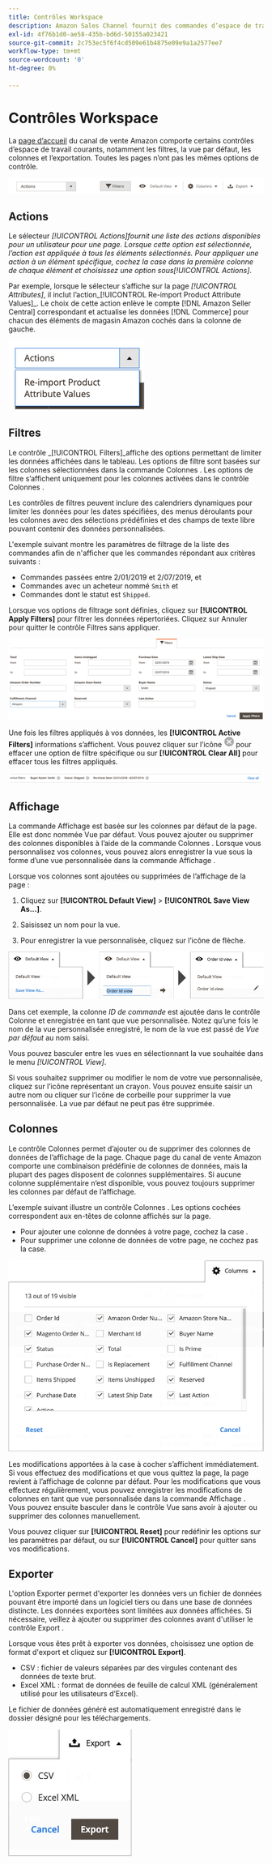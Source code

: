 ```yaml
---
title: Contrôles Workspace
description: Amazon Sales Channel fournit des commandes d’espace de travail qui vous aident à localiser des listes, à afficher des informations et à appliquer facilement des actions.
exl-id: 4f76b1d0-ae58-435b-bd6d-50155a023421
source-git-commit: 2c753ec5f6f4cd509e61b4875e09e9a1a2577ee7
workflow-type: tm+mt
source-wordcount: '0'
ht-degree: 0%

---
```


# Contrôles Workspace

La [page d’accueil](./amazon-sales-channel-home.md) du canal de vente Amazon comporte certains contrôles d’espace de travail courants, notamment les filtres, la vue par défaut, les colonnes et l’exportation. Toutes les pages n’ont pas les mêmes options de contrôle.

![Exemples de contrôle de l’espace de travail Amazon Sales Channel](assets/amazon-workspace-controls.png)

## Actions

Le sélecteur _[!UICONTROL Actions]_fournit une liste des actions disponibles pour un utilisateur pour une page. Lorsque cette option est sélectionnée, l’action est appliquée à tous les éléments sélectionnés. Pour appliquer une action à un élément spécifique, cochez la case dans la première colonne de chaque élément et choisissez une option sous_[!UICONTROL Actions]_.

Par exemple, lorsque le sélecteur s’affiche sur la page _[!UICONTROL Attributes]_, il inclut l’action_[!UICONTROL Re-import Product Attribute Values]_. Le choix de cette action enlève le compte [!DNL Amazon Seller Central] correspondant et actualise les données [!DNL Commerce] pour chacun des éléments de magasin Amazon cochés dans la colonne de gauche.

![Exemple de menu Actions](assets/amazon-sales-channel-home-actions-option.png)

## Filtres

Le contrôle _[!UICONTROL Filters]_affiche des options permettant de limiter les données affichées dans le tableau. Les options de filtre sont basées sur les colonnes sélectionnées dans la commande Colonnes . Les options de filtre s’affichent uniquement pour les colonnes activées dans le contrôle Colonnes .

Les contrôles de filtres peuvent inclure des calendriers dynamiques pour limiter les données pour les dates spécifiées, des menus déroulants pour les colonnes avec des sélections prédéfinies et des champs de texte libre pouvant contenir des données personnalisées.

L&#39;exemple suivant montre les paramètres de filtrage de la liste des commandes afin de n&#39;afficher que les commandes répondant aux critères suivants :

- Commandes passées entre 2/01/2019 et 2/07/2019, et
- Commandes avec un acheteur nommé `Smith` et
- Commandes dont le statut est `Shipped`.

Lorsque vos options de filtrage sont définies, cliquez sur **[!UICONTROL Apply Filters]** pour filtrer les données répertoriées. Cliquez sur Annuler pour quitter le contrôle Filtres sans appliquer.

![Exemple de contrôle de filtres](assets/workspace-controls-filters.png)

Une fois les filtres appliqués à vos données, les **[!UICONTROL Active Filters]** informations s’affichent. Vous pouvez cliquer sur l’icône ![Effacer les filtres](assets/x-icon-clear-filters.png) pour effacer une option de filtre spécifique ou sur **[!UICONTROL Clear All]** pour effacer tous les filtres appliqués.

![Exemple de filtres principaux](assets/applied-filters-line.png)

## Affichage

La commande Affichage est basée sur les colonnes par défaut de la page. Elle est donc nommée Vue par défaut. Vous pouvez ajouter ou supprimer des colonnes disponibles à l’aide de la commande Colonnes . Lorsque vous personnalisez vos colonnes, vous pouvez alors enregistrer la vue sous la forme d’une vue personnalisée dans la commande Affichage .

Lorsque vos colonnes sont ajoutées ou supprimées de l’affichage de la page :

1. Cliquez sur **[!UICONTROL Default View]** > **[!UICONTROL Save View As...]**.

1. Saisissez un nom pour la vue.

1. Pour enregistrer la vue personnalisée, cliquez sur l’icône de flèche.

![Exemple de contrôle d’affichage](assets/workspace-controls-view.png)

Dans cet exemple, la colonne _ID de commande_ est ajoutée dans le contrôle Colonne et enregistrée en tant que vue personnalisée. Notez qu’une fois le nom de la vue personnalisée enregistré, le nom de la vue est passé de _Vue par défaut_ au nom saisi.

Vous pouvez basculer entre les vues en sélectionnant la vue souhaitée dans le menu _[!UICONTROL View]_.

Si vous souhaitez supprimer ou modifier le nom de votre vue personnalisée, cliquez sur l’icône représentant un crayon. Vous pouvez ensuite saisir un autre nom ou cliquer sur l’icône de corbeille pour supprimer la vue personnalisée. La vue par défaut ne peut pas être supprimée.

## Colonnes

Le contrôle Colonnes permet d’ajouter ou de supprimer des colonnes de données de l’affichage de la page. Chaque page du canal de vente Amazon comporte une combinaison prédéfinie de colonnes de données, mais la plupart des pages disposent de colonnes supplémentaires. Si aucune colonne supplémentaire n’est disponible, vous pouvez toujours supprimer les colonnes par défaut de l’affichage.

L’exemple suivant illustre un contrôle Colonnes . Les options cochées correspondent aux en-têtes de colonne affichés sur la page.

- Pour ajouter une colonne de données à votre page, cochez la case .
- Pour supprimer une colonne de données de votre page, ne cochez pas la case.

![Exemple de contrôle de colonnes](assets/workspace-controls-columns.png)

Les modifications apportées à la case à cocher s’affichent immédiatement. Si vous effectuez des modifications et que vous quittez la page, la page revient à l’affichage de colonne par défaut. Pour les modifications que vous effectuez régulièrement, vous pouvez enregistrer les modifications de colonnes en tant que vue personnalisée dans la commande Affichage . Vous pouvez ensuite basculer dans le contrôle Vue sans avoir à ajouter ou supprimer des colonnes manuellement.

Vous pouvez cliquer sur **[!UICONTROL Reset]** pour redéfinir les options sur les paramètres par défaut, ou sur **[!UICONTROL Cancel]** pour quitter sans vos modifications.

## Exporter

L&#39;option Exporter permet d&#39;exporter les données vers un fichier de données pouvant être importé dans un logiciel tiers ou dans une base de données distincte. Les données exportées sont limitées aux données affichées. Si nécessaire, veillez à ajouter ou supprimer des colonnes avant d&#39;utiliser le contrôle Export .

Lorsque vous êtes prêt à exporter vos données, choisissez une option de format d&#39;export et cliquez sur **[!UICONTROL Export]**.

- CSV : fichier de valeurs séparées par des virgules contenant des données de texte brut.
- Excel XML : format de données de feuille de calcul XML (généralement utilisé pour les utilisateurs d’Excel).

Le fichier de données généré est automatiquement enregistré dans le dossier désigné pour les téléchargements.

![Contrôle des exportations](assets/workspace-controls-export.png)

